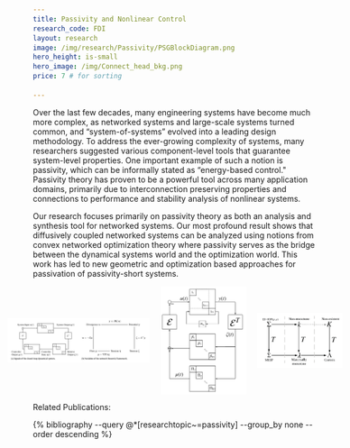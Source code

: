 ```yaml
---
title: Passivity and Nonlinear Control
research_code: FDI
layout: research
image: /img/research/Passivity/PSGBlockDiagram.png
hero_height: is-small
hero_image: /img/Connect_head_bkg.png  
price: 7 # for sorting 

---
```


Over the last few decades, many engineering systems
have become much more complex, as networked systems
and large-scale systems turned common, and “system-of-systems” evolved into a leading design methodology. To
address the ever-growing complexity of systems, many
researchers suggested various component-level tools that guarantee system-level properties. One important example of such
a notion is passivity, which can be informally stated as
“energy-based control." Passivity theory has proven to be
a powerful tool across many application domains, primarily due to interconnection preserving properties and connections to performance and stability analysis of nonlinear systems.

Our research focuses primarily on passivity theory as both an analysis and synthesis tool for networked systems.  Our most profound result shows that diffusively coupled networked systems can be analyzed using notions from convex networked optimization theory where passivity serves as the bridge between the dynamical systems world and the optimization world.  This work has led to new geometric and optimization based approaches for passivation of passivity-short systems.  

<div style="display: flex; justify-content: center;">
  <img src="/img/research/Passivity/networkd_duality.png" alt="Diffusive Networks and Network Optimization" style="max-width: 50%; margin: 0 10px; object-fit: contain; max-height: 200px;">
  <img src="/img/research/Passivity/net_passivation.png" alt="Network Passivation" style="max-width: 30%; margin: 0 10px; object-fit: contain; max-height: 200px;">
  <img src="/img/research/Passivity/passivation.png" alt="Passivation, monotonicity, and convexity" style="max-width: 30%; margin: 0 10px; object-fit: contain; max-height: 200px;">
</div>



<p class="title is-4">Related Publications:</p>
{% bibliography --query @*[researchtopic~=passivity] --group_by none --order descending %}
